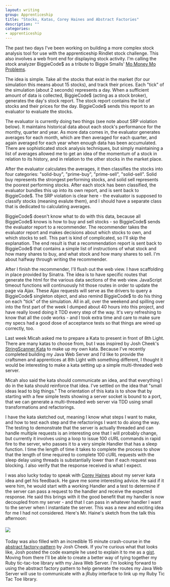 ```yaml
---
layout: writing
group: Apprenticeship
title: "Stocks, Katas, Corey Haines and Abstract Factories"
description: ""
categories:
- apprenticeship
---
```


The past two days I've been working on building a more complex stock analysis tool for use with the apprenticeship Rindlet stock challenge. This also involves a web front end for displaying stock activity. I'm calling the stock analyzer BiggieCode$ as a tribute to Biggie Smalls' [Mo Money Mo Problems](http://www.youtube.com/watch?v=xZ4tNmnuMgQ).

The idea is simple. Take all the stocks that exist in the market (for our simulation this means about 15 stocks), and track their prices. Each "tick" of the simulation (about 2 seconds) represents a day. When a sufficient amount of data is collected, BiggieCode$ (acting as a stock broker), generates the day's stock report. The stock report contains the list of stocks and their prices for the day. BiggieCode$ sends this report to an evaluator to evaluate the stocks.

The evaluator is currently doing two things (see note about SRP violation below). It maintains historical data about each stock's performance for the monthy, quarter and year. As more data comes in, the evaluator generates averages for each month, which are then averaged for each quarter, and again averaged for each year when enough data has been accumulated. There are sophisticated stock analysis techniques, but simply maintaining a list of averages allowed me to get an idea of the momentum of a stock in relation to its history, and in relation to the other stocks in the market place.

After the evaluator calculates the averages, it then classifies the stocks into four categories: "solid-buy", "prime-buy", "prime-sell", "solid-sell". Solid buy represents the strongest performing stocks, and solid sell represents the poorest performing stocks. After each stock has been classified, the evaluator bundles this up into its own report, and is sent back to BiggieCode$. The SRP violation is clear here - the evaluator is supposed to classify stocks (meaning evalute them), and I should have a separate class that is dedicated to calculating averages.

BiggieCode$ doesn't know what to do with this data, because all BiggieCode$ knows is how to buy and sell stocks - so BiggieCode$ sends the evaluator report to a recommender. The recommender takes the evaluator report and makes decisions about which stocks to own, and which stocks to sell. This part is kind of complicated, so I'll skip the explanation. The end result is that a recommendation report is sent back to BiggieCode$ that contains a simple list of instructions of what stock and how many shares to buy, and what stock and how many shares to sell. I'm about halfway through writing the recommender.

After I finish the recommender, I'll flush out the web view. I have scaffolding in place provided by Sinatra. The idea is to have specific routes that generate the html for the various data sections of the web view. JavaScript timeout functions will continuously hit those routes in order to update the page via Ajax. These Ajax requests will serve as the drivers to query a BiggieCode$ singleton object, and also remind BiggieCode$ to do his thing on each "tick" of the simulation. All in all, over the weekend and spilling over into the first part of the week I dumped about 40 hours into this project, and have really loved doing it TDD every step of the way. It's very refreshing to know that all the code works - and I took extra time and care to make sure my specs had a good dose of acceptance tests so that things are wired up correctly, too.

Last week Micah asked me to prepare a Kata to present in front of 8th Light. There are many katas to choose from, but I was inspired by Josh Cheek's [StringScanner Kata](http://vimeo.com/29823879) to make up my own kata. Because I've recently completed building my Java Web Server and I'd like to provide the craftsmen and apprentices at 8th Light with something different, I thought it would be interesting to make a kata setting up a simple multi-threaded web server.

Micah also said the kata should communicate an idea, and that everything I do in the kata should reinforce that idea. I've settled on the idea that "small ideas lead to big things." The orientation of this kata is to show that by starting with a few simple tests showing a server socket is bound to a port, that we can generate a multi-threaded web server via TDD using small transformations and refactorings.

I have the kata sketched out, meaning I know what steps I want to make, and how to test each step and the refactorings I want to do along the way. The testing to demonstrate that the server is actually threaded and can handle multiple requests is an interesting one that I will probably change, but currently it involves using a loop to issue 100 cURL commands in rapid fire to the server, who passes it to a very simple Handler that has a sleep function. I time the length of time it takes to complete the process to show that the length of time required to complete 100 cURL requests with the sleep delay using threads is substantially lower than if each request was blocking. I also verify that the response received is what I expect.

I was also lucky today to speak with [Corey Haines](http://coreyhaines.com/) about my server kata idea and get his feedback. He gave me some interesting advice. He said if it were him, he would start with a working Handler and a test to determine if the server can pass a request to the handler and receive the expected response. He said this brings with it the good benefit that my handler is now decoupled from my server - and that I can pass in whatever handler I want to the server when I instantiate the server. This was a new and exciting idea for me I had not considered. Here's Mr. Haine's sketch from the talk this afternoon:

<div style="width: 600px; margin: 20px auto;">
	<img src="http://i.imgur.com/meLG0mT.jpg" />
</div>

Today was also filled with an incredible 15 minute crash-course in the [abstract factory-pattern](http://en.wikipedia.org/wiki/Abstract_factory_pattern) by Josh Cheek. If you're curious what that looks like, Josh posted the code example he used to explain it to me as a [gist](https://gist.github.com/JoshCheek/4950348). Moving from there I'll be able to create a better way of tying together my Ruby tic-tac-toe library with my Java Web Server. I'm looking forward to using the abstract factory pattern to help generate the routes my Java Web Server will use to communicate with a jRuby interface to link up my Ruby Tic Tac Toe library.
